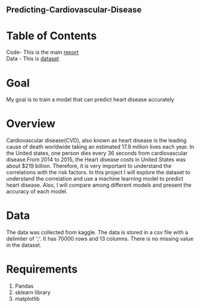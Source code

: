 ## Predicting-Cardiovascular-Disease

# Table of Contents
 Code- This is the main [report](https://github.com/touhid498/Predicting-Cardiovascular-Disease/blob/main/project_final_report.ipynb)</br>
 Data - This is [dataset](https://github.com/touhid498/Predicting-Cardiovascular-Disease/blob/main/data/cardio.csv)
# Goal
My goal is to train a model that can predict heart disease accurately</br>
# Overview
Cardiovascular disease(CVD), also known as heart disease is the leading cause of death worldwide taking an estimated 17.9 million lives each year. In the United states, one person dies every 36 seconds from cardiovascular disease.From 2014 to 2015, the Heart disease costs in United States was about $219 billion. Therefore, it is very important to understand the correlations with the risk factors. In this project I will explore the dataset to understand the correlation and use a machine learning model to predict heart disease. Also, I will compare among different models and present the accuracy of each model.
# Data</br>
The data was collected from kaggle. The data is stored in a csv file with a delimiter of ';'.
It has 70000 rows and 13 columns. There is no missing value in the dataset.</br>
# Requirements
1. Pandas</br>
2. sklearn library</br>
3. matplotlib
